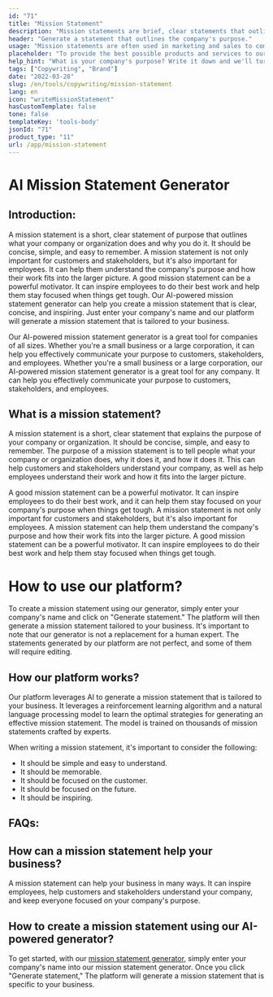 ```yaml
---
id: "71"
title: "Mission Statement"
description: "Mission statements are brief, clear statements that outline a company's purpose, what it does, and why it exists. They are often used to communicate a company's values and goals, and they can be used as a way to differentiate one company from another."
header: "Generate a statement that outlines the company's purpose."
usage: "Mission statements are often used in marketing and sales to communicate what a company does and why it is different. The following generator can help you design and brainstrom a stylistic mission statement that is closely aligned with your brand."
placeholder: "To provide the best possible products and services to our customers."
help_hint: "What is your company's purpose? Write it down and we'll turn it into a Mission Statement."
tags: ["Copywriting", "Brand"]
date: "2022-03-28"
slug: /en/tools/copywriting/mission-statement
lang: en
icon: "writeMissionStatement"
hasCustomTemplate: false
tone: false
templateKey: 'tools-body'
jsonId: "71"
product_type: "11"
url: /app/mission-statement
---
```


# AI Mission Statement Generator

## Introduction:

A mission statement is a short, clear statement of purpose that outlines what your company or organization does and why you do it. It should be concise, simple, and easy to remember. A mission statement is not only important for customers and stakeholders, but it's also important for employees. It can help them understand the company's purpose and how their work fits into the larger picture. A good mission statement can be a powerful motivator. It can inspire employees to do their best work and help them stay focused when things get tough.
Our AI-powered mission statement generator can help you create a mission statement that is clear, concise, and inspiring. Just enter your company's name and our platform will generate a mission statement that is tailored to your business.

Our AI-powered mission statement generator is a great tool for companies of all sizes. Whether you're a small business or a large corporation, it can help you effectively communicate your purpose to customers, stakeholders, and employees.
Whether you're a small business or a large corporation, our AI-powered mission statement generator is a great tool for any company. It can help you effectively communicate your purpose to customers, stakeholders, and employees.

## What is a mission statement?

A mission statement is a short, clear statement that explains the purpose of your company or organization. It should be concise, simple, and easy to remember.
The purpose of a mission statement is to tell people what your company or organization does, why it does it, and how it does it. This can help customers and stakeholders understand your company, as well as help employees understand their work and how it fits into the larger picture.

A good mission statement can be a powerful motivator. It can inspire employees to do their best work, and it can help them stay focused on your company's purpose when things get tough. A mission statement is not only important for customers and stakeholders, but it's also important for employees. A mission statement can help them understand the company's purpose and how their work fits into the larger picture. A good mission statement can be a powerful motivator. It can inspire employees to do their best work and help them stay focused when things get tough.

# How to use our platform?

To create a mission statement using our generator, simply enter your company's name and click on "Generate statement." The platform will then generate a mission statement tailored to your business.
It's important to note that our generator is not a replacement for a human expert. The statements generated by our platform are not perfect, and some of them will require editing.

## How our platform works?

Our platform leverages AI to generate a mission statement that is tailored to your business. It leverages a reinforcement learning algorithm and a natural language processing model to learn the optimal strategies for generating an effective mission statement. The model is trained on thousands of mission statements crafted by experts.

When writing a mission statement, it's important to consider the following:

- It should be simple and easy to understand.
- It should be memorable.
- It should be focused on the customer.
- It should be focused on the future.
- It should be inspiring.

## FAQs:

## How can a mission statement help your business?

A mission statement can help your business in many ways. It can inspire employees, help customers and stakeholders understand your company, and keep everyone focused on your company's purpose.

## How to create a mission statement using our AI-powered generator?

To get started, with our [mission statement generator](/app/mission-statement), simply enter your company's name into our mission statement generator. Once you click "Generate statement," The platform will generate a mission statement that is specific to your business.
